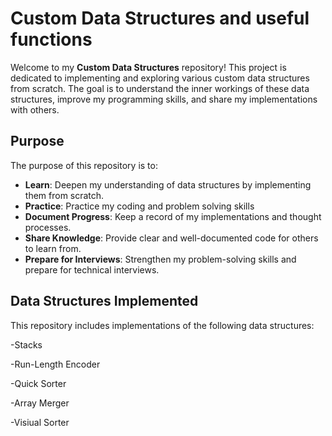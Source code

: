# Custom Data Structures and useful functions

Welcome to my **Custom Data Structures** repository! This project is dedicated to implementing and exploring various custom data structures from scratch. The goal is to understand the inner workings of these data structures, improve my programming skills, and share my implementations with others.

## Purpose

The purpose of this repository is to:
- **Learn**: Deepen my understanding of data structures by implementing them from scratch.
- **Practice**: Practice my coding and problem solving skills
- **Document Progress**: Keep a record of my implementations and thought processes.
- **Share Knowledge**: Provide clear and well-documented code for others to learn from.
- **Prepare for Interviews**: Strengthen my problem-solving skills and prepare for technical interviews.

## Data Structures Implemented

This repository includes implementations of the following data structures:

-Stacks

-Run-Length Encoder

-Quick Sorter

-Array Merger

-Visiual Sorter
